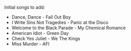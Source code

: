 Initial songs to add:
- Dance, Dance - Fall Out Boy
- I Write Sins Not Tragedies - Panic at the Disco
- Welcome to the Black Parade - My Chemical Romance
- American Idiot - Green Day
- Check Yes Juliet - We The Kings
- Miss Murder - AFI
